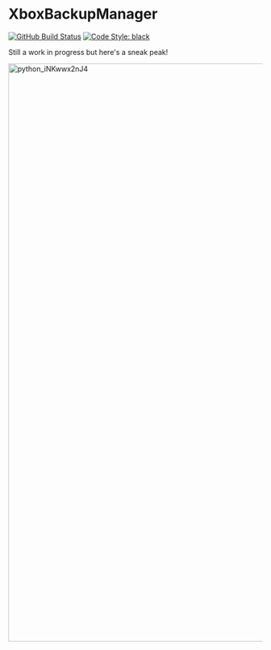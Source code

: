 # XboxBackupManager

[![GitHub Build Status](https://img.shields.io/github/actions/workflow/status/SavageCore/XboxBackupManager/build.yml?style=flat-square&logo=pytest)](https://github.com/SavageCore/XboxBackupManager/actions/workflows/build.yml)
[![Code Style: black](https://img.shields.io/badge/code%20style-black-black)](https://pypi.org/project/black/)

Still a work in progress but here's a sneak peak!

<img width="1611" height="1144" alt="python_iNKwwx2nJ4" src="https://github.com/user-attachments/assets/50850da6-dd4d-42d3-801e-231930fad0d5" />
